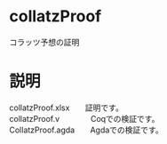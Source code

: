 # collatzProof
コラッツ予想の証明
# 説明
collatzProof.xlsx　　証明です。  
collatzProof.v　　　　Coqでの検証です。  
CollatzProof.agda　　Agdaでの検証です。  
　  
   
  
